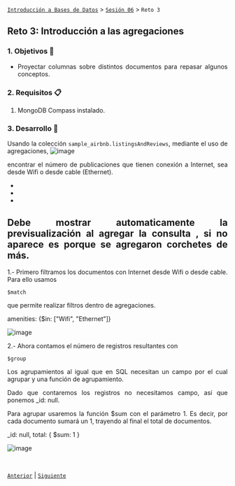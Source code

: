 [`Introducción a Bases de Datos`](../../README.md) > [`Sesión 06`](../Readme.md) > `Reto 3`
	
## Reto 3: Introducción a las agregaciones

<div style="text-align: justify;">

### 1. Objetivos :dart: 

- Proyectar columnas sobre distintos documentos para repasar algunos conceptos.

### 2. Requisitos :clipboard:

1. MongoDB Compass instalado.

### 3. Desarrollo :rocket:

Usando la colección `sample_airbnb.listingsAndReviews`, mediante el uso de agregaciones, 
![image](https://user-images.githubusercontent.com/104279978/196840837-af25414f-2e2d-40b8-94a5-ec7df086ca26.png)

encontrar el número de publicaciones que tienen conexión a Internet, sea desde Wifi o desde cable (Ethernet).

-
-
-

## Debe mostrar automaticamente la previsualización al agregar la consulta , si no aparece es porque se agregaron corchetes de más.

1.- Primero filtramos los documentos con Internet desde Wifi o desde cable. Para ello usamos
	
	$match 
	
que permite realizar filtros dentro de agregaciones.


   amenities: {$in: ["Wifi", "Ethernet"]}



![image](https://user-images.githubusercontent.com/104279978/194728391-a8aa1d17-95b4-44a1-a374-6bb7ed1b70ee.png)

2.- Ahora contamos el número de registros resultantes con
	
	$group
	
 Los agrupamientos al igual que en SQL necesitan un campo por el cual agrupar y una función de agrupamiento.

Dado que contaremos los registros no necesitamos campo, así que ponemos      _id: null.

Para agrupar usaremos la función $sum con el parámetro 1. Es decir, por cada documento sumará un 1, trayendo al final el total de documentos.


   _id: null,
   total: {
      $sum: 1
   }



![image](https://user-images.githubusercontent.com/104279978/194728402-4166e950-211d-427e-8905-d1e391d9c36d.png)












<br/>

[`Anterior`](../Ejemplo-03/Readme.md) | [`Siguiente`](../Readme.md)

</div>
